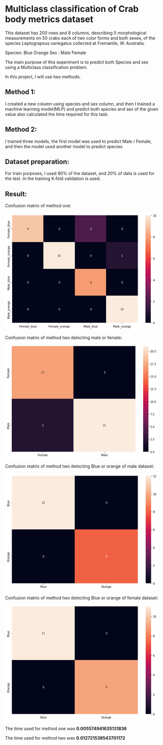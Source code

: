 # Multiclass classification of Crab body metrics dataset


This dataset has 200 rows and 8 columns, describing 5 morphological measurements on 50 crabs each of two color forms and both sexes, of the species Leptograpsus variegatus collected at Fremantle, W. Australia.

Species:
Blue
Orange 
Sex :
Male 
Female 

The main purpose of this experiment is to predict both Species and sex using a Multiclass classification problem.

In this project, I will use two methods.

## Method 1:

I created a new column using species and sex column, and then I trained a machine learning model(MLP) and predict both species and sex of the given value also calculated the time required for this task. 

## Method 2:

I trained three models, the first model was used to predict Male / Female, and then the model used another model to predict species.


## Dataset preparation: 
For train purposes, I used 80% of the dataset, and 20% of data is used for the test.
In the training K-fold validation is used.

## Result:

Confusion matrix of method one: 

![Confusion matrix of method one](./images/CM_M1.png)

Confusion matrix of method two detecting male or female: 

![Confusion matrix of method two detecting male or female](./images/CM_M2_1.png)

Confusion matrix of method two detecting Blue or orange of male dataset: 

![Confusion matrix of method two detecting Blue or orange of male dataset](./images/CM_M2_2.png)

Confusion matrix of method two detecting Blue or orange of female dataset: 

![Confusion matrix of method two detecting Blue or orange of female dataset](./images/CM_M2_3.png)


The time used for method one was **0.005574941635131836**

The time used for method two was **0.012721538543701172**

